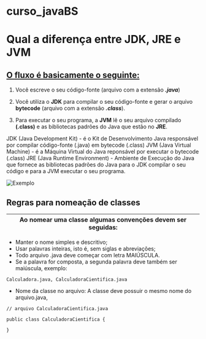 # curso_javaBS

# Qual a diferença entre JDK, JRE e JVM

## [O fluxo é basicamente o seguinte:](https://dicasdeprogramacao.com.br/qual-a-diferenca-entre-jdk-jre-e-jvm/)

1. Você escreve o seu código-fonte (arquivo com a extensão **_.java_**)
2. Você utiliza o **JDK** para compilar o seu código-fonte e gerar o arquivo **bytecode** (arquivo com a extensão **_.class_**).

3. Para executar o seu programa, a **JVM** lê o seu arquivo compilado **(.class)** e as bibliotecas padrões do Java que estão no **JRE**.

JDK (Java Development Kit) - é o Kit de Desenvolvimento Java responsável por compilar código-fonte (.java) em bytecode (.class)
JVM (Java Virtual Machine) - é a Máquina Virtual do Java reponsável por executar o bytecode (.class)
JRE (Java Runtime Environment) - Ambiente de Execução do Java que fornece as bibliotecas padrões do Java para o JDK compilar o seu código e para a JVM executar o seu programa.

![Exemplo](https://glysns.gitbook.io/~gitbook/image?url=https%3A%2F%2F1693191620-files.gitbook.io%2F%7E%2Ffiles%2Fv0%2Fb%2Fgitbook-x-prod.appspot.com%2Fo%2Fspaces%252FjFR9F4NToQ6FD39fU3wC%252Fuploads%252Fgit-blob-1d01e8d4000d0056db55eb3ef028df1826fae21c%252Fimage%2520%2811%29%2520%281%29%2520%281%29%2520%281%29%2520%281%29%2520%281%29%2520%281%29.png%3Falt%3Dmedia&width=768&dpr=4&quality=100&sign=0c2813ab593c22c014e4f130d5f87b373e35a2a1ee0a9144280491d52143a2e4)

## Regras para nomeação de classes

|Ao nomear uma classe algumas convenções devem ser seguidas:|
|------------------------------------------------------------|

 - Manter o nome simples e descritivo;
 - Usar palavras inteiras, isto é, sem siglas e abreviações;
 - Todo arquivo .java deve começar com letra MAIÚSCULA. 
 - Se a palavra for composta, a segunda palavra deve também ser maiúscula, 
 exemplo:
```
Calculadora.java, CalculadoraCientifica.java
```
- Nome da classe no arquivo: A classe deve possuir o mesmo nome do arquivo.java, 

```
// arquivo CalculadoraCientifica.java

public class CalculadoraCientifica {

}
```